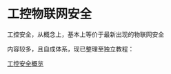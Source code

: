 # 工控物联网安全

工控安全，从概念上，基本上等价于最新出现的物联网安全

内容较多，且自成体系，现已整理至独立教程：

[工控安全概览](https://book.crifan.org/books/industrial_control_security_overview/website/)
